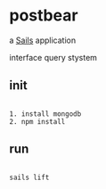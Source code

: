 # postbear

a [Sails](http://sailsjs.org) application

interface query stystem

## init

```

1. install mongodb
2. npm install

```

## run

```

sails lift

```
